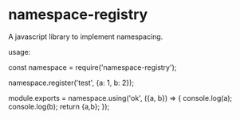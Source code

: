 # namespace-registry
A javascript library to implement namespacing.

usage:

const namespace = require('namespace-registry');

namespace.register('test', {a: 1, b: 2});

module.exports = namespace.using('ok', ({a, b}) => {
    console.log(a);
    console.log(b);
    return {a,b};
});
